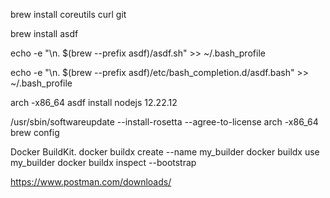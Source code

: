 
brew install coreutils curl git

brew install asdf

echo -e "\n. $(brew --prefix asdf)/asdf.sh" >> ~/.bash_profile




echo -e "\n. $(brew --prefix asdf)/etc/bash_completion.d/asdf.bash" >> ~/.bash_profile




arch -x86_64 asdf install nodejs 12.22.12


/usr/sbin/softwareupdate --install-rosetta --agree-to-license
arch -x86_64 brew config


Docker BuildKit.
docker buildx create --name my_builder
docker buildx use my_builder
docker buildx inspect --bootstrap


https://www.postman.com/downloads/

